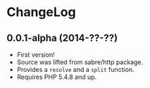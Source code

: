 ChangeLog
=========

0.0.1-alpha (2014-??-??)
------------------------

* First version!
* Source was lifted from sabre/http package.
* Provides a `resolve` and a `split` function.
* Requires PHP 5.4.8 and up.
